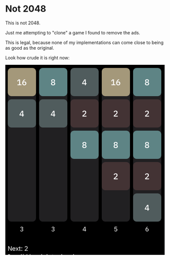 # Not 2048

This is not 2048.

Just me attempting to "clone" a game I found to remove the ads.

This is legal, because none of my implementations can come close to being as
good as the original.

Look how crude it is right now:

![](./love.png)
